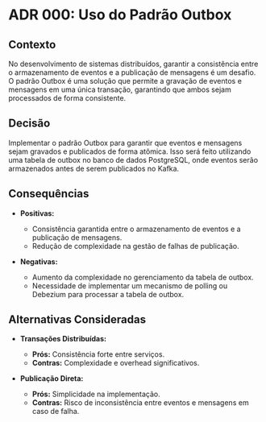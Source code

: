 # ADR 000: Uso do Padrão Outbox

## Contexto

No desenvolvimento de sistemas distribuídos, garantir a consistência entre o armazenamento de eventos e a publicação de mensagens é um desafio. O padrão Outbox é uma solução que permite a gravação de eventos e mensagens em uma única transação, garantindo que ambos sejam processados de forma consistente.

## Decisão

Implementar o padrão Outbox para garantir que eventos e mensagens sejam gravados e publicados de forma atômica. Isso será feito utilizando uma tabela de outbox no banco de dados PostgreSQL, onde eventos serão armazenados antes de serem publicados no Kafka.

## Consequências

- **Positivas:**
  - Consistência garantida entre o armazenamento de eventos e a publicação de mensagens.
  - Redução de complexidade na gestão de falhas de publicação.

- **Negativas:**
  - Aumento da complexidade no gerenciamento da tabela de outbox.
  - Necessidade de implementar um mecanismo de polling ou Debezium para processar a tabela de outbox.

## Alternativas Consideradas

- **Transações Distribuídas:**
  - **Prós:** Consistência forte entre serviços.
  - **Contras:** Complexidade e overhead significativos.

- **Publicação Direta:**
  - **Prós:** Simplicidade na implementação.
  - **Contras:** Risco de inconsistência entre eventos e mensagens em caso de falha.
